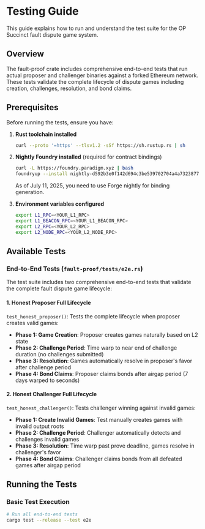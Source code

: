 # Testing Guide

This guide explains how to run and understand the test suite for the OP Succinct fault dispute game system.

## Overview

The fault-proof crate includes comprehensive end-to-end tests that run actual proposer and challenger binaries against a forked Ethereum network. These tests validate the complete lifecycle of dispute games including creation, challenges, resolution, and bond claims.

## Prerequisites

Before running the tests, ensure you have:

1. **Rust toolchain installed**
   ```bash
   curl --proto '=https' --tlsv1.2 -sSf https://sh.rustup.rs | sh
   ```

2. **Nightly Foundry installed** (required for contract bindings)
   ```bash
   curl -L https://foundry.paradigm.xyz | bash
   foundryup --install nightly-d592b3e0f142d694c3be539702704a4a73238773
   ```

   As of July 11, 2025, you need to use Forge nightly for binding generation.

3. **Environment variables configured**
   ```bash
   export L1_RPC=<YOUR_L1_RPC>
   export L1_BEACON_RPC=<YOUR_L1_BEACON_RPC>
   export L2_RPC=<YOUR_L2_RPC>
   export L2_NODE_RPC=<YOUR_L2_NODE_RPC>
   ```

## Available Tests

### End-to-End Tests (`fault-proof/tests/e2e.rs`)

The test suite includes two comprehensive end-to-end tests that validate the complete fault dispute game lifecycle:

#### 1. Honest Proposer Full Lifecycle
`test_honest_proposer()`: Tests the complete lifecycle when proposer creates valid games:
- **Phase 1: Game Creation**: Proposer creates games naturally based on L2 state
- **Phase 2: Challenge Period**: Time warp to near end of challenge duration (no challenges submitted)
- **Phase 3: Resolution**: Games automatically resolve in proposer's favor after challenge period
- **Phase 4: Bond Claims**: Proposer claims bonds after airgap period (7 days warped to seconds)

#### 2. Honest Challenger Full Lifecycle
`test_honest_challenger()`: Tests challenger winning against invalid games:
- **Phase 1: Create Invalid Games**: Test manually creates games with invalid output roots
- **Phase 2: Challenge Period**: Challenger automatically detects and challenges invalid games
- **Phase 3: Resolution**: Time warp past prove deadline, games resolve in challenger's favor
- **Phase 4: Bond Claims**: Challenger claims bonds from all defeated games after airgap period

## Running the Tests

### Basic Test Execution
```bash
# Run all end-to-end tests
cargo test --release --test e2e
```